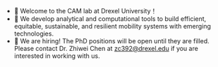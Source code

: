 - 👋 Welcome to the CAM lab at Drexel University！
- 👀 We develop analytical and computational tools to build efficient, equitable, sustainable, and resilient mobility systems with emerging technologies.
- 🌱 We are hiring! The PhD positions will be open until they are filled. Please contact Dr. Zhiwei Chen at zc392@drexel.edu if you are interested in working with us.

